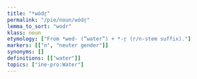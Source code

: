 ```yaml
---
title: "*wódr̥"
permalink: "/pie/noun/wódr̥"
lemma_to_sort: "wodr"
klass: noun
etymology: ["From *wed- (“water”) +‎ *-r̥ (r/n-stem suffix)."]
markers: [["n", "neuter gender"]]
synonyms: []
definitions: [["water"]]
topics: ["ine-pro:Water"]
---
```

